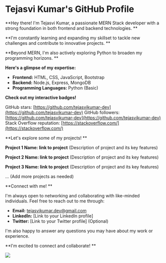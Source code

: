## <h1>Tejasvi Kumar's GitHub Profile</h1> 

**Hey there!  I'm Tejasvi Kumar, a passionate MERN Stack developer  with a strong foundation in both frontend and backend technologies. **

**I'm constantly learning and expanding my skillset to tackle new challenges and contribute to innovative projects. **

**Beyond MERN, I'm also actively exploring Python to broaden my programming horizons. **

**Here's a glimpse of my expertise:**

* **Frontend:**  HTML, CSS, JavaScript, Bootstrap
* **Backend:**  Node.js, Express, MongoDB
* **Programming Languages:**  Python (Basic)

**Check out my interactive badges!**

GitHub stars: [https://github.com/tejasvikumar-dev](https://github.com/tejasvikumar-dev)
GitHub followers: [https://github.com/tejasvikumar-dev](https://github.com/tejasvikumar-dev)
Stack Overflow reputation: [https://stackoverflow.com/](https://stackoverflow.com/)

**Let's explore some of my projects! **

**Project 1 Name: link to project** (Description of project and its key features)

**Project 2 Name: link to project** (Description of project and its key features)

**Project 3 Name: link to project** (Description of project and its key features)

... (Add more projects as needed)

**Connect with me! **

I'm always open to networking and collaborating with like-minded individuals. Feel free to reach out to me through:

* **Email:** tejasvikumar.dev@gmail.com
* **LinkedIn:** [Link to your LinkedIn profile]
* **Twitter:** [Link to your Twitter profile] (Optional)

I'm also happy to answer any questions you may have about my work or experience.

**I'm excited to connect and collaborate! **



![](https://leetcard.jacoblin.cool/tejasvibihari2000?ext=heatmap)
